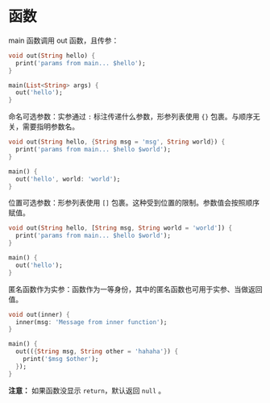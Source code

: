 # 函数

main 函数调用 out 函数，且传参：

``` dart
void out(String hello) {
  print('params from main... $hello');
}

main(List<String> args) {
  out('hello');
}
```

命名可选参数：实参通过 `:` 标注传递什么参数，形参列表使用 `{}` 包裹。与顺序无关，需要指明参数名。

``` dart
void out(String hello, {String msg = 'msg', String world}) {
  print('params from main... $hello $world');
}

main() {
  out('hello', world: 'world');
}
```

位置可选参数：形参列表使用 `[]` 包裹。这种受到位置的限制。参数值会按照顺序赋值。

``` dart
void out(String hello, [String msg, String world = 'world']) {
  print('params from main... $hello $world');
}

main() {
  out('hello');
}
```

匿名函数作为实参：函数作为一等身份，其中的匿名函数也可用于实参、当做返回值。

``` dart
void out(inner) {
  inner(msg: 'Message from inner function');
}

main() {
  out(({String msg, String other = 'hahaha'}) {
    print('$msg $other');
  });
}
```

**注意：** 如果函数没显示 `return`，默认返回 `null` 。
